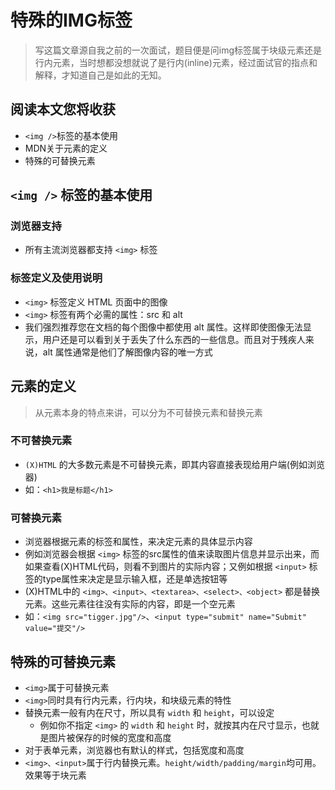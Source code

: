 # 特殊的IMG标签
> 写这篇文章源自我之前的一次面试，题目便是问img标签属于块级元素还是行内元素，当时想都没想就说了是行内(inline)元素，经过面试官的指点和解释，才知道自己是如此的无知。

## 阅读本文您将收获
* `<img />`标签的基本使用
* MDN关于元素的定义
* 特殊的可替换元素

## `<img />` 标签的基本使用
### 浏览器支持
* 所有主流浏览器都支持 `<img>` 标签

### 标签定义及使用说明
* `<img>` 标签定义 HTML 页面中的图像
* `<img>` 标签有两个必需的属性：src 和 alt
* 我们强烈推荐您在文档的每个图像中都使用 alt 属性。这样即使图像无法显示，用户还是可以看到关于丢失了什么东西的一些信息。而且对于残疾人来说，alt 属性通常是他们了解图像内容的唯一方式

## 元素的定义
> 从元素本身的特点来讲，可以分为不可替换元素和替换元素

### 不可替换元素
* `(X)HTML` 的大多数元素是不可替换元素，即其内容直接表现给用户端(例如浏览器)
* 如：`<h1>我是标题</h1>`

### 可替换元素
* 浏览器根据元素的标签和属性，来决定元素的具体显示内容
* 例如浏览器会根据 `<img>` 标签的src属性的值来读取图片信息并显示出来，而如果查看(X)HTML代码，则看不到图片的实际内容；又例如根据 `<input>` 标签的type属性来决定是显示输入框，还是单选按钮等
* (X)HTML中的 `<img>、<input>、<textarea>、<select>、<object>` 都是替换元素。这些元素往往没有实际的内容，即是一个空元素
* 如：`<img src="tigger.jpg"/>`、`<input type="submit" name="Submit" value="提交"/>`

## 特殊的可替换元素
* `<img>`属于可替换元素
* `<img>`同时具有行内元素，行内块，和块级元素的特性
* 替换元素一般有内在尺寸，所以具有 `width` 和 `height`，可以设定
	* 例如你不指定 `<img>` 的 `width` 和 `height` 时，就按其内在尺寸显示，也就是图片被保存的时候的宽度和高度
* 对于表单元素，浏览器也有默认的样式，包括宽度和高度
* `<img>、<input>`属于行内替换元素。`height/width/padding/margin`均可用。效果等于块元素